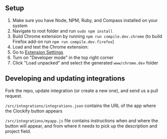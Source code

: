 ## Setup

1. Make sure you have Node, NPM, Ruby, and Compass installed on your system
2. Navigate to root folder and run `sudo npm install`
3. Build Chrome extension by running `npm run compile.dev.chrome` (to build Firefox add-on run `npm run compile.dev.firefox`)
4. Load and test the Chrome extension: 
 1. Go to [Extension Settings](chrome://extensions/)
 2. Turn on "Developer mode" in the top right corner
 3. Click "Load unpacked" and select the generated `www/chrome.dev` folder

## Developing and updating integrations

Fork the repo, update integration (or create a new one), and send us a pull request.

`/src/integrations/integrations.json` contains the URL of the app where the Clockify button appears 

`/src/integrations/myapp.js` file contains instructions when and where the button will appear, and from where it needs to pick up the description and project field.